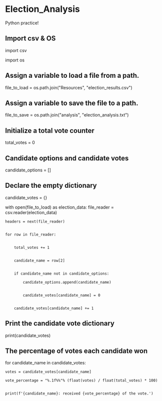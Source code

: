 # Election_Analysis
Python practice!

## Import csv & OS
import csv

import os

## Assign a variable to load a file from a path.
file_to_load = os.path.join("Resources", "election_results.csv")

## Assign a variable to save the file to a path.
file_to_save = os.path.join("analysis", "election_analysis.txt")

## Initialize a total vote counter
total_votes = 0

## Candidate options and candidate votes
candidate_options = []

## Declare the empty dictionary
candidate_votes = {}


with open(file_to_load) as election_data:
    file_reader = csv.reader(election_data)

    
    headers = next(file_reader)

    
    for row in file_reader:

        
        total_votes += 1

        
        candidate_name = row[2]

        
        if candidate_name not in candidate_options:
            
            candidate_options.append(candidate_name)
            
            
            candidate_votes[candidate_name] = 0

            
        candidate_votes[candidate_name] += 1


       

## Print the candidate vote dictionary
print(candidate_votes)

    
## The percentage of votes each candidate won
for candidate_name in candidate_votes:

    votes = candidate_votes[candidate_name]

    vote_percentage = "%.1f%%"% (float(votes) / float(total_votes) * 100)
    
    
    print(f'{candidate_name}: received {vote_percentage} of the vote.')
